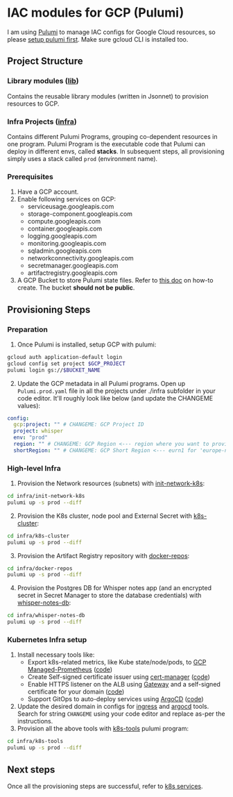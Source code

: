 # IAC modules for GCP (Pulumi)

I am using [Pulumi](https://www.pulumi.com/) to manage IAC configs for Google Cloud resources, so please [setup pulumi first](https://www.pulumi.com/docs/install/). Make sure gcloud CLI is installed too.

## Project Structure

### Library modules ([lib](./lib/))

Contains the reusable library modules (written in Jsonnet) to provision resources to GCP.

### Infra Projects ([infra](./infra/))

Contains different Pulumi Programs, grouping co-dependent resources in one program. Pulumi Program is the executable code that Pulumi can deploy in different envs, called **stacks**. In subsequent steps, all provisioning simply uses a stack called `prod` (environment name).

### Prerequisites

1. Have a GCP account.
2. Enable following services on GCP:
    - serviceusage.googleapis.com
    - storage-component.googleapis.com
    - compute.googleapis.com
    - container.googleapis.com
    - logging.googleapis.com
    - monitoring.googleapis.com
    - sqladmin.googleapis.com
    - networkconnectivity.googleapis.com
    - secretmanager.googleapis.com
    - artifactregistry.googleapis.com
3. A GCP Bucket to store Pulumi state files. Refer to [this doc](https://cloud.google.com/storage/docs/discover-object-storage-console) on how-to create. The bucket **should not be public**.

## Provisioning Steps

### Preparation

1. Once Pulumi is installed, setup GCP with pulumi:

```bash
gcloud auth application-default login
gcloud config set project $GCP_PROJECT
pulumi login gs://$BUCKET_NAME
```

2. Update the GCP metadata in all Pulumi programs. Open up `Pulumi.prod.yaml` file in all the projects under ./infra subfolder in your code editor. It'll roughly look like below (and update the CHANGEME values):

```yaml
config:
  gcp:project: "" # CHANGEME: GCP Project ID
  project: whisper
  env: "prod"
  region: "" # CHANGEME: GCP Region <--- region where you want to provision, like 'europe-north1'
  shortRegion: "" # CHANGEME: GCP Short Region <--- eurn1 for 'europe-north1' region
```

### High-level Infra

1. Provision the Network resources (subnets) with [init-network-k8s](./infra/init-network-k8s/):

```bash
cd infra/init-network-k8s
pulumi up -s prod --diff
```

2. Provision the K8s cluster, node pool and External Secret with [k8s-cluster](./infra/k8s-cluster/):

```bash
cd infra/k8s-cluster
pulumi up -s prod --diff
```

3. Provision the Artifact Registry repository with [docker-repos](./infra/docker-repos/):

```bash
cd infra/docker-repos
pulumi up -s prod --diff
```

4. Provision the Postgres DB for Whisper notes app (and an encrypted secret in Secret Manager to store the database credentials) with [whisper-notes-db](./infra/whisper-notes-db/):

```bash
cd infra/whisper-notes-db
pulumi up -s prod --diff
```

### Kubernetes Infra setup

1. Install necessary tools like:
    - Export k8s-related metrics, like Kube state/node/pods, to [GCP Managed-Prometheus](https://cloud.google.com/stackdriver/docs/managed-prometheus) ([code](./infra/k8s-tools/monitoring/))
    - Create Self-signed certificate issuer using [cert-manager](https://cert-manager.io/) ([code](./infra/k8s-tools/certs/))
    - Enable HTTPS listener on the ALB using [Gateway](https://cloud.google.com/kubernetes-engine/docs/concepts/gateway-api) and a self-signed certificate for your domain ([code](./infra/k8s-tools/ingress))
    - Support GitOps to auto-deploy services using [ArgoCD](https://argo-cd.readthedocs.io/en/stable/) ([code](./infra/k8s-tools/argocd/))
1. Update the desired domain in configs for [ingress](./infra/k8s-tools/ingress/) and [argocd](./infra/k8s-tools/argocd/) tools. Search for string `CHANGEME` using your code editor and replace as-per the instructions.
1. Provision all the above tools with [k8s-tools](./infra/k8s-tools/) pulumi program:

```bash
cd infra/k8s-tools
pulumi up -s prod --diff
```

## Next steps

Once all the provisioning steps are successful, refer to [k8s services](../services/).
